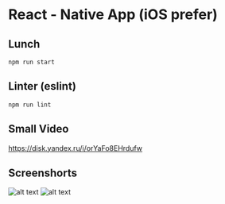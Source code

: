 # React - Native App (iOS prefer)

## Lunch

`npm run start`

## Linter (eslint)

`npm run lint`


## Small Video

https://disk.yandex.ru/i/orYaFo8EHrdufw

## Screenshorts

![alt text](https://imgur.com/phjyo8O)
![alt text](https://imgur.com/oXl0UjI)
